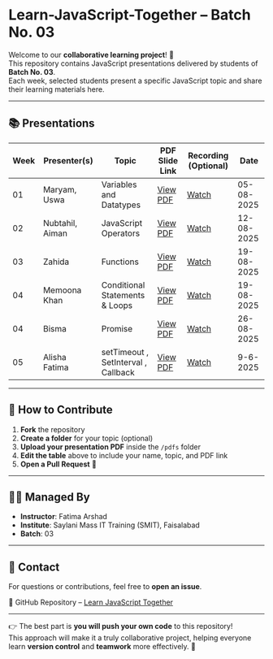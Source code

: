 # Learn-JavaScript-Together – Batch No. 03  

Welcome to our **collaborative learning project**! 🎉  
This repository contains JavaScript presentations delivered by students of **Batch No. 03**.  
Each week, selected students present a specific JavaScript topic and share their learning materials here.  

---

## 📚 Presentations  

| Week | Presenter(s)       | Topic                             | PDF Slide Link                                                                 | Recording (Optional)                                                                 | Date       |
| ---- | ------------------ | --------------------------------- | ------------------------------------------------------------------------------- | ----------------------------------------------------------------------------------- | ---------- |
| 01   | Maryam, Uswa       | Variables and Datatypes           | [View PDF](https://drive.google.com/file/d/13mqx9_KKLV5aK1eEfuuJeofFaFrOiZi7/view?usp=sharing) | [Watch](https://drive.google.com/file/d/1bt-VSSbYoVVIzfVoLc9GJF1E5Q8MrmLQ/view?usp=sharing) | 05-08-2025 |
| 02   | Nubtahil, Aiman    | JavaScript Operators              | [View PDF](https://drive.google.com/file/d/1H68cfeTeZxIcGoCXuyFtsqXVrBu_OgKl/view?usp=drive_link) | [Watch](https://drive.google.com/file/d/1GOfjog0GuENxtaMmhpNmvud-THN86T07/view?usp=drive_link) | 12-08-2025 |
| 03   | Zahida             | Functions                         | [View PDF](https://drive.google.com/file/d/1qysNXjsDS0c87xRdEVRwd0hMqobok5Lc/view?usp=sharing) | [Watch](https://drive.google.com/file/d/1T7yjYR_Ox7NiHZ0Y6cJLvI5CdvUNI-l4/view?usp=sharing) | 19-08-2025 |
| 04   | Memoona Khan       | Conditional Statements & Loops    | [View PDF](https://drive.google.com/file/d/1qysNXjsDS0c87xRdEVRwd0hMqobok5Lc/view?usp=sharing) | [Watch](https://drive.google.com/file/d/1luWb4hmahYVBxEJAPNKV16__pwKBWFgG/view?usp=drive_link) | 19-08-2025 |
| 04   | Bisma       | Promise     | [View PDF](https://drive.google.com/file/d/19CGvQp-6_-xaKB-MwIxXhLZRJvLC2pjC/view?usp=sharing) | [Watch]() | 26-08-2025 |
| 05 | Alisha Fatima  | setTimeout , SetInterval , Callback   | [View PDF](https://drive.google.com/file/d/1Bbz8HfcuRBmxv0z3N4adkK2e4cuouNhc/view?usp=sharing) | [Watch](https://drive.google.com/file/d/1W57DLS-3rGpiUL-UnjyOUNRfYGYkQXwZ/view?usp=sharing) |  9-6-2025       |

---

## 🤝 How to Contribute  

1. **Fork** the repository  
2. **Create a folder** for your topic (optional)  
3. **Upload your presentation PDF** inside the `/pdfs` folder  
4. **Edit the table** above to include your name, topic, and PDF link  
5. **Open a Pull Request** 🚀  

---

## 🧑‍🏫 Managed By  

- **Instructor**: Fatima Arshad  
- **Institute**: Saylani Mass IT Training (SMIT), Faisalabad  
- **Batch**: 03  

---

## 💬 Contact  

For questions or contributions, feel free to **open an issue**.  

🔗 GitHub Repository – [Learn JavaScript Together](https://github.com/Fatimaarshad10/learn-JavaScript-together)  

---

👉 The best part is **you will push your own code** to this repository!  
This approach will make it a truly collaborative project, helping everyone learn **version control** and **teamwork** more effectively. 🚀  
